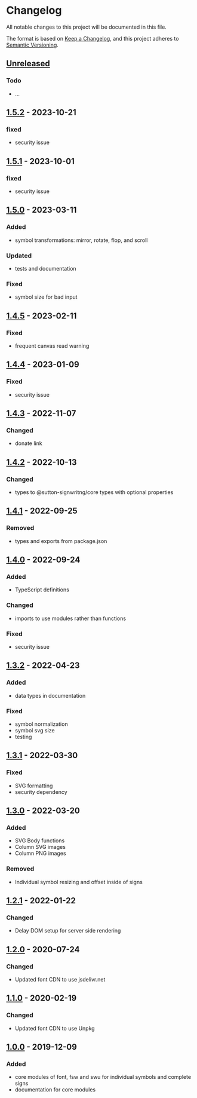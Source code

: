 # Changelog
All notable changes to this project will be documented in this file.

The format is based on [Keep a Changelog](https://keepachangelog.com/en/1.0.0/),
and this project adheres to [Semantic Versioning](https://semver.org/spec/v2.0.0.html).

## [Unreleased]
### Todo
- ...

## [1.5.2] - 2023-10-21
### fixed
- security issue

## [1.5.1] - 2023-10-01
### fixed
- security issue

## [1.5.0] - 2023-03-11
### Added
- symbol transformations: mirror, rotate, flop, and scroll

### Updated
- tests and documentation

### Fixed
- symbol size for bad input

## [1.4.5] - 2023-02-11
### Fixed
- frequent canvas read warning

## [1.4.4] - 2023-01-09
### Fixed
- security issue

## [1.4.3] - 2022-11-07
### Changed
- donate link

## [1.4.2] - 2022-10-13
### Changed
- types to @sutton-signwritng/core types with optional properties

## [1.4.1] - 2022-09-25
### Removed
- types and exports from package.json

## [1.4.0] - 2022-09-24
### Added
- TypeScript definitions

### Changed
- imports to use modules rather than functions

### Fixed
- security issue

## [1.3.2] - 2022-04-23
### Added
- data types in documentation

### Fixed
- symbol normalization
- symbol svg size
- testing

## [1.3.1] - 2022-03-30
### Fixed
- SVG formatting
- security dependency

## [1.3.0] - 2022-03-20
### Added
- SVG Body functions
- Column SVG images
- Column PNG images

### Removed
- Individual symbol resizing and offset inside of signs

## [1.2.1] - 2022-01-22
### Changed
- Delay DOM setup for server side rendering

## [1.2.0] - 2020-07-24
### Changed
- Updated font CDN to use jsdelivr.net

## [1.1.0] - 2020-02-19
### Changed
- Updated font CDN to use Unpkg

## [1.0.0] - 2019-12-09
### Added
- core modules of font, fsw and swu for individual symbols and complete signs
- documentation for core modules


[Unreleased]: https://github.com/sutton-signwriting/font-ttf/compare/v1.5.2...HEAD
[1.5.2]: https://github.com/sutton-signwriting/font-ttf/releases/tag/v1.5.2
[1.5.1]: https://github.com/sutton-signwriting/font-ttf/releases/tag/v1.5.1
[1.5.0]: https://github.com/sutton-signwriting/font-ttf/releases/tag/v1.5.0
[1.4.5]: https://github.com/sutton-signwriting/font-ttf/releases/tag/v1.4.5
[1.4.4]: https://github.com/sutton-signwriting/font-ttf/releases/tag/v1.4.4
[1.4.3]: https://github.com/sutton-signwriting/font-ttf/releases/tag/v1.4.3
[1.4.2]: https://github.com/sutton-signwriting/font-ttf/releases/tag/v1.4.2
[1.4.1]: https://github.com/sutton-signwriting/font-ttf/releases/tag/v1.4.1
[1.4.0]: https://github.com/sutton-signwriting/font-ttf/releases/tag/v1.4.0
[1.3.2]: https://github.com/sutton-signwriting/font-ttf/releases/tag/v1.3.2
[1.3.1]: https://github.com/sutton-signwriting/font-ttf/releases/tag/v1.3.1
[1.3.0]: https://github.com/sutton-signwriting/font-ttf/releases/tag/v1.3.0
[1.2.1]: https://github.com/sutton-signwriting/font-ttf/releases/tag/v1.2.1
[1.2.0]: https://github.com/sutton-signwriting/font-ttf/releases/tag/v1.2.0
[1.1.0]: https://github.com/sutton-signwriting/font-ttf/releases/tag/v1.1.0
[1.0.0]: https://github.com/sutton-signwriting/font-ttf/releases/tag/v1.0.0
